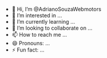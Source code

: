 - 👋 Hi, I’m @AdrianoSouzaWebmotors
- 👀 I’m interested in ...
- 🌱 I’m currently learning ...
- 💞️ I’m looking to collaborate on ...
- 📫 How to reach me ...
- 😄 Pronouns: ...
- ⚡ Fun fact: ...

<!---
AdrianoSouzaWebmotors/AdrianoSouzaWebmotors is a ✨ special ✨ repository because its `README.md` (this file) appears on your GitHub profile.
You can click the Preview link to take a look at your changes.
--->
